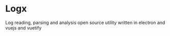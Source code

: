 # Logx
Log reading, parsing and analysis open source utility written in electron and vuejs and vuetify


